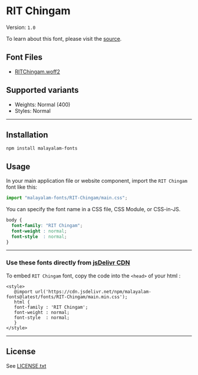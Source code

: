 # RIT Chingam

Version: `1.0`

To learn about this font, please visit the [source](https://gitlab.com/rit-fonts/chingam).

## Font Files

* [RITChingam.woff2](RITChingam.woff2)

## Supported variants

* Weights: Normal (400)
* Styles: Normal

---

## Installation

```shell
npm install malayalam-fonts
```
## Usage

In your main application file or website component, import the `RIT Chingam` font like this:

```javascript
import "malayalam-fonts/RIT-Chingam/main.css";
```
You can specify the font name in a CSS file, CSS Module, or CSS-in-JS.

```css
body {
  font-family: "RIT Chingam";
  font-weight : normal;
  font-style  : normal;
}
```
---

### Use these fonts directly from [jsDelivr CDN](https://www.jsdelivr.com/package/npm/malayalam-fonts)

To embed `RIT Chingam` font, copy the code into the `<head>` of your html :

````
<style>
   @import url('https://cdn.jsdelivr.net/npm/malayalam-fonts@latest/fonts/RIT-Chingam/main.min.css');
   html {
   font-family : 'RIT Chingam';
   font-weight : normal;
   font-style  : normal;
   }
</style>
````
---
## License

See [LICENSE.txt](LICENSE.txt)